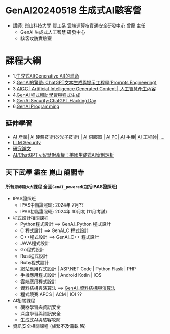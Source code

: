# GenAI20240518 生成式AI駭客營
- 講師: 崑山科技大學 資工系  雲端運算技資通安全研發中心 [曾龍](https://github.com/8wingflying/MyFirstHackingDay/blob/main/DRAGON.md) 主任
  - GenAI 生成式人工智慧 研發中心
  - 駭客攻防實驗室


# 課程大綱
- 1.[生成式AI(Generative AI)的革命](Generative_AI.md)
- 2.[GenAI的驚艷: ChatGPT文本生成與提示工程學(Prompts Engineering)](ChatGPT.md)
- 3.[AIGC | Artificial Intelligence Generated Content | 人工智慧產生內容 ](/AIGC) 
- 4.[GenAI 程式輔助學習與程式生成](./AI_Pair_Programming)
- 5.[GenAI Security:ChatGPT Hacking Day](ChatGPT4SEC.md)
- 6.[GenAI Programming](./GenAIPrograming/readme.md)



## 延伸學習
- [AI 產業| AI 硬體技術(矽光子技術) | AI 伺服器 | AI PC| AI 手機| AI 工程師| ....](./TOPICS/AI_Market.md)
- [LLM Security](./TOPICS/LLM_Sec.md)
- [研究論文](./TOPICS/Research.md)
- [AI/ChatGPT v.智慧財產權：美國生成式AI案例評析](https://www.books.com.tw/products/0010977697?sloc=main)


## 天下武學 盡在 崑山 龍閣寺
#### 所有`恩師龍大大`課程 全面`GenAI_powered`(包括IPAS證照班)
- IPAS證照班
  - IPAS中階證照班: 2024年 7月??
  - IPAS初階證照班: 2024年 10月初 (11月考試)
- 程式設計相關課程
  - Python程式設計 ==> GenAI_Python 程式設計
  - C 程式設計     ==> GenAI_C 程式設計
  - C++程式設計    ==> GenAI_C++ 程式設計
  - JAVA程式設計
  - Go程式設計
  - Rust程式設計
  - Ruby程式設計
  - 網站應用程式設計 | ASP.NET Code | Python Flask | PHP
  - 手機應用程式設計 | Android Kotlin | IOS
  - 雲端應用程式設計
  - 資料結構與演算法 ==> [GenAI_資料結構與演算法](./AI_Pair_Programming/GenAI_Algorithm.md)
  - 程式競賽:APCS | ACM | IOI ??
- AI相關課程
  - 機器學習與資訊安全
  - 深度學習與資訊安全
  - 生成式AI與駭客攻防
- 資訊安全相關課程 (族繁不及備載 略)
